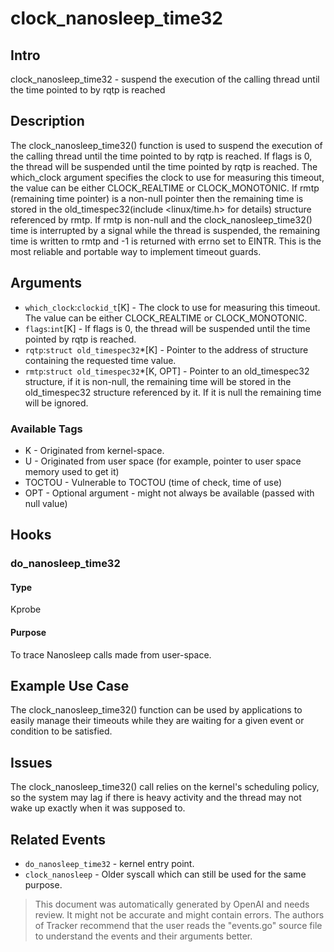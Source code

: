 
# clock_nanosleep_time32

## Intro
clock_nanosleep_time32 - suspend the execution of the calling thread until the time pointed to by rqtp is reached

## Description
The clock_nanosleep_time32() function is used to suspend the execution of the calling thread until the time pointed to by rqtp is reached. If flags is 0, the thread will be suspended until the time pointed by rqtp is reached. The which_clock argument specifies the clock to use for measuring this timeout, the value can be either CLOCK_REALTIME or CLOCK_MONOTONIC. If rmtp (remaining time pointer) is a non-null pointer then the remaining time is stored in the old_timespec32(include <linux/time.h> for details) structure referenced by rmtp. If rmtp is non-null and the clock_nanosleep_time32() time is interrupted by a signal while the thread is suspended, the remaining time is written to rmtp and -1 is returned with errno set to EINTR. This is the most reliable and portable way to implement timeout guards.

## Arguments
* `which_clock`:`clockid_t`[K] - The clock to use for measuring this timeout. The value can be either CLOCK_REALTIME or CLOCK_MONOTONIC.
* `flags`:`int`[K] - If flags is 0, the thread will be suspended until the time pointed by rqtp is reached.
* `rqtp`:`struct old_timespec32`*[K] - Pointer to the address of structure containing the requested time value.
* `rmtp`:`struct old_timespec32`*[K, OPT] - Pointer to an old_timespec32 structure, if it is non-null, the remaining time will be stored in the old_timespec32 structure referenced by it. If it is null the remaining time will be ignored.

### Available Tags
* K - Originated from kernel-space.
* U - Originated from user space (for example, pointer to user space memory used to get it)
* TOCTOU - Vulnerable to TOCTOU (time of check, time of use)
* OPT - Optional argument - might not always be available (passed with null value)

## Hooks
### do_nanosleep_time32
#### Type
Kprobe
#### Purpose
To trace Nanosleep calls made from user-space.

## Example Use Case
The clock_nanosleep_time32() function can be used by applications to easily manage their timeouts while they are waiting for a given event or condition to be satisfied.

## Issues
The clock_nanosleep_time32() call relies on the kernel's scheduling policy, so the system may lag if there is heavy activity and the thread may not wake up exactly when it was supposed to.

## Related Events
* `do_nanosleep_time32` - kernel entry point.
* `clock_nanosleep` - Older syscall which can still be used for the same purpose.

> This document was automatically generated by OpenAI and needs review. It might
> not be accurate and might contain errors. The authors of Tracker recommend that
> the user reads the "events.go" source file to understand the events and their
> arguments better.
